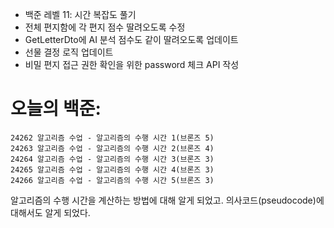 - 백준 레벨 11: 시간 복잡도 풀기
- 전체 편지함에 각 편지 점수 딸려오도록 수정
- GetLetterDto에 AI 분석 점수도 같이 딸려오도록 업데이트
- 선물 결정 로직 업데이트
- 비밀 편지 접근 권한 확인을 위한 password 체크 API 작성


# 오늘의 백준:
```level11
24262 알고리즘 수업 - 알고리즘의 수행 시간 1(브론즈 5)
24263 알고리즘 수업 - 알고리즘의 수행 시간 2(브론즈 4)
24264 알고리즘 수업 - 알고리즘의 수행 시간 3(브론즈 3)
24265 알고리즘 수업 - 알고리즘의 수행 시간 4(브론즈 3)
24266 알고리즘 수업 - 알고리즘의 수행 시간 5(브론즈 3)
```

알고리즘의 수행 시간을 계산하는 방법에 대해 알게 되었고. 의사코드(pseudocode)에 대해서도 알게 되었다.
